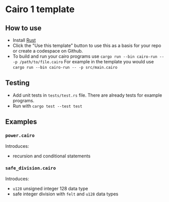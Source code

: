 # Cairo 1 template

## How to use

* Install [Rust](https://www.rust-lang.org/tools/install)
* Click the "Use this template" button to use this as a basis for your repo or create a codespace on Github.
* To build and run your cairo programs use `cargo run --bin cairo-run -- -p /path/to/file.cairo` For example in the template you would use `cargo run --bin cairo-run -- -p src/main.cairo`

## Testing

* Add unit tests in `tests/test.rs` file. There are already tests for example programs.
* Run with `cargo test --test test`

## Examples

### `power.cairo`

Introduces:
* recursion and conditional statements

### `safe_division.cairo`

Introduces:
* `u128` unsigned integer 128 data type
* safe integer division with `felt` and `u128` data types

